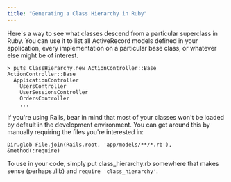 ```yaml
---
title: "Generating a Class Hierarchy in Ruby"
---
```


Here's a way to see what classes descend from a particular superclass in Ruby. You can use it to list all ActiveRecord models defined in your application, every implementation on a particular base class, or whatever else might be of interest.

~~~
> puts ClassHierarchy.new ActionController::Base
ActionController::Base
  ApplicationController
    UsersController
    UserSessionsController
    OrdersController
    ...
~~~

If you're using Rails, bear in mind that most of your classes won't be loaded by default in the development environment. You can get around this by manually requiring the files you're interested in:

~~~
Dir.glob File.join(Rails.root, 'app/models/**/*.rb'), &method(:require)
~~~

To use in your code, simply put class_hierarchy.rb somewhere that makes sense (perhaps /lib) and `require 'class_hierarchy'`.

<script src="https://gist.github.com/danielfone/5654633.js"></script>
